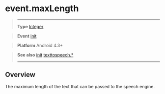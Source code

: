 # event.maxLength

> --------------------- ------------------------------------------------------------------------------------------
> __Type__              [Integer](/type/Integer/)

> __Event__             [init](/plugin/texttospeech/event/init/)

> __Platform__          Android 4.3+

> __See also__          [init](/plugin/texttospeech/event/init/)
>						[texttospeech.*](/plugin/texttospeech/)
> --------------------- ------------------------------------------------------------------------------------------

## Overview

The maximum length of the text that can be passed to the speech engine.